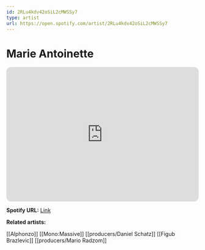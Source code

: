 ```yaml
---
id: 2RLu4kdv42oSiL2cMWSSy7
type: artist
url: https://open.spotify.com/artist/2RLu4kdv42oSiL2cMWSSy7
---
```

# Marie Antoinette

<iframe style="border-radius:12px" src="https://open.spotify.com/embed/artist/2RLu4kdv42oSiL2cMWSSy7" width="100%" height="352" frameBorder="0" allowfullscreen="" allow="autoplay; clipboard-write; encrypted-media; fullscreen; picture-in-picture" loading="lazy"></iframe>

**Spotify URL:** [Link](https://open.spotify.com/artist/2RLu4kdv42oSiL2cMWSSy7)

**Related artists:**

[[Alphonzo]]
[[Mono:Massive]]
[[producers/Daniel Schatz]]
[[Figub Brazlevic]]
[[producers/Mario Radzom]]
